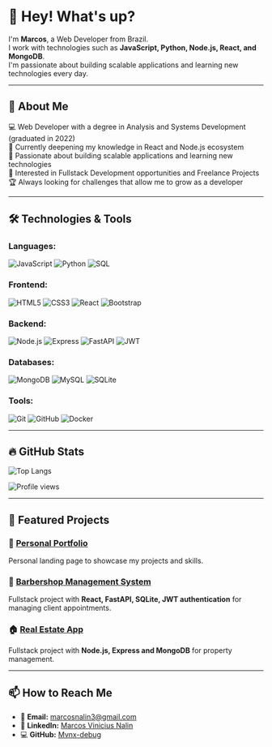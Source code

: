 # 👋 Hey! What's up? 

I'm **Marcos**, a Web Developer from Brazil.  
I work with technologies such as **JavaScript, Python, Node.js, React, and MongoDB**.  
I'm passionate about building scalable applications and learning new technologies every day.

---

## 🚀 About Me
💻 Web Developer with a degree in Analysis and Systems Development (graduated in 2022)  
🎯 Currently deepening my knowledge in React and Node.js ecosystem  
🌱 Passionate about building scalable applications and learning new technologies  
🔎 Interested in Fullstack Development opportunities and Freelance Projects  
🏆 Always looking for challenges that allow me to grow as a developer

---

## 🛠️ Technologies & Tools

### **Languages:**
![JavaScript](https://img.shields.io/badge/-JavaScript-F7DF1E?logo=javascript&logoColor=black&style=for-the-badge)
![Python](https://img.shields.io/badge/-Python-3776AB?logo=python&logoColor=white&style=for-the-badge)
![SQL](https://img.shields.io/badge/-SQL-003B57?logo=postgresql&logoColor=white&style=for-the-badge)

### **Frontend:**
![HTML5](https://img.shields.io/badge/-HTML5-E34F26?logo=html5&logoColor=white&style=for-the-badge)
![CSS3](https://img.shields.io/badge/-CSS3-1572B6?logo=css3&logoColor=white&style=for-the-badge)
![React](https://img.shields.io/badge/-React-61DAFB?logo=react&logoColor=black&style=for-the-badge)
![Bootstrap](https://img.shields.io/badge/-Bootstrap-7952B3?logo=bootstrap&logoColor=white&style=for-the-badge)

### **Backend:**
![Node.js](https://img.shields.io/badge/-Node.js-43853D?logo=node.js&logoColor=white&style=for-the-badge)
![Express](https://img.shields.io/badge/-Express-000000?logo=express&logoColor=white&style=for-the-badge)
![FastAPI](https://img.shields.io/badge/-FastAPI-009688?logo=fastapi&logoColor=white&style=for-the-badge)
![JWT](https://img.shields.io/badge/-JWT-000000?logo=jsonwebtokens&logoColor=white&style=for-the-badge)

### **Databases:**
![MongoDB](https://img.shields.io/badge/-MongoDB-47A248?logo=mongodb&logoColor=white&style=for-the-badge)
![MySQL](https://img.shields.io/badge/-MySQL-4479A1?logo=mysql&logoColor=white&style=for-the-badge)
![SQLite](https://img.shields.io/badge/-SQLite-003B57?logo=sqlite&logoColor=white&style=for-the-badge)

### **Tools:**
![Git](https://img.shields.io/badge/-Git-F05032?logo=git&logoColor=white&style=for-the-badge)
![GitHub](https://img.shields.io/badge/-GitHub-181717?logo=github&logoColor=white&style=for-the-badge)
![Docker](https://img.shields.io/badge/-Docker-2496ED?logo=docker&logoColor=white&style=for-the-badge)

---

## 🔥 GitHub Stats
![Top Langs](https://github-readme-stats.vercel.app/api/top-langs/?username=Mvnx-debug&layout=compact&theme=radical)

![Profile views](https://komarev.com/ghpvc/?username=Mvnx-debug&color=blue&style=flat-square)

---

## 📂 Featured Projects

### 🚀 [Personal Portfolio](https://github.com/Mvnx-debug/meu-portfolio)
Personal landing page to showcase my projects and skills.

### 💈 [Barbershop Management System](https://github.com/Mvnx-debug/barbearia-test)
Fullstack project with **React, FastAPI, SQLite, JWT authentication** for managing client appointments.

### 🏠 [Real Estate App](https://github.com/Mvnx-debug/imobiliaria)
Fullstack project with **Node.js, Express and MongoDB** for property management.

---

## 📫 How to Reach Me
- 📧 **Email:** marcosnalin3@gmail.com
- 💼 **LinkedIn:** [Marcos Vinicius Nalin](https://www.linkedin.com/in/marcos-vinicius-nalin-2a16361a2/)
- 💻 **GitHub:** [Mvnx-debug](https://github.com/Mvnx-debug)
